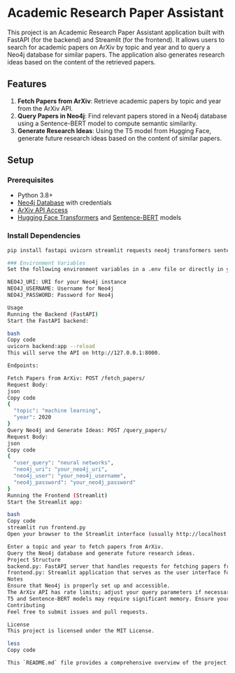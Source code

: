 # Academic Research Paper Assistant

This project is an Academic Research Paper Assistant application built with FastAPI (for the backend) and Streamlit (for the frontend). It allows users to search for academic papers on ArXiv by topic and year and to query a Neo4j database for similar papers. The application also generates research ideas based on the content of the retrieved papers.

## Features

1. **Fetch Papers from ArXiv**: Retrieve academic papers by topic and year from the ArXiv API.
2. **Query Papers in Neo4j**: Find relevant papers stored in a Neo4j database using a Sentence-BERT model to compute semantic similarity.
3. **Generate Research Ideas**: Using the T5 model from Hugging Face, generate future research ideas based on the content of similar papers.

## Setup

### Prerequisites

- Python 3.8+
- [Neo4j Database](https://neo4j.com/download/) with credentials
- [ArXiv API Access](https://arxiv.org/help/api)
- [Hugging Face Transformers](https://huggingface.co/transformers/) and [Sentence-BERT](https://www.sbert.net/) models

### Install Dependencies

```bash
pip install fastapi uvicorn streamlit requests neo4j transformers sentence-transformers beautifulsoup4

### Environment Variables
Set the following environment variables in a .env file or directly in your environment:

NEO4J_URI: URI for your Neo4j instance
NEO4J_USERNAME: Username for Neo4j
NEO4J_PASSWORD: Password for Neo4j

Usage
Running the Backend (FastAPI)
Start the FastAPI backend:

bash
Copy code
uvicorn backend:app --reload
This will serve the API on http://127.0.0.1:8000.

Endpoints:

Fetch Papers from ArXiv: POST /fetch_papers/
Request Body:
json
Copy code
{
  "topic": "machine learning",
  "year": 2020
}
Query Neo4j and Generate Ideas: POST /query_papers/
Request Body:
json
Copy code
{
  "user_query": "neural networks",
  "neo4j_uri": "your_neo4j_uri",
  "neo4j_user": "your_neo4j_username",
  "neo4j_password": "your_neo4j_password"
}
Running the Frontend (Streamlit)
Start the Streamlit app:

bash
Copy code
streamlit run frontend.py
Open your browser to the Streamlit interface (usually http://localhost:8501), where you can:

Enter a topic and year to fetch papers from ArXiv.
Query the Neo4j database and generate future research ideas.
Project Structure
backend.py: FastAPI server that handles requests for fetching papers from ArXiv, querying Neo4j, and generating research ideas.
frontend.py: Streamlit application that serves as the user interface for input and output.
Notes
Ensure that Neo4j is properly set up and accessible.
The ArXiv API has rate limits; adjust your query parameters if necessary.
T5 and Sentence-BERT models may require significant memory. Ensure your environment has sufficient resources.
Contributing
Feel free to submit issues and pull requests.

License
This project is licensed under the MIT License.

less
Copy code

This `README.md` file provides a comprehensive overview of the project, including setup, usage, and struc
